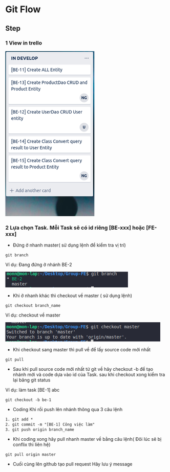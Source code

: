 # Git Flow

## Step

### 1 View in trello
![](./img/trello.png)

### 2 Lựa chọn Task. Mỗi Task sẽ có id riêng [BE-xxx] hoặc [FE-xxx]
- Đứng ở nhanh master( sử dụng lệnh để  kiểm tra vị trí)
```
git branch
```

Ví dụ: Đang đứng ở nhánh BE-2

![](./img/git-branch.png)

- Khi ở nhanh khác thì checkout về master ( sử dụng lệnh)

```
git checkout branch_name
```

Ví dụ: checkout về master

![](./img/git-checkout-master.png)

- Khi checkout sang master thì pull về để lấy source code mới nhất

```
git pull
```

- Sau khi pull source code mới nhất từ git về  hãy checkout -b để tạo nhánh mới và code dựa vào id của Task. sau khi checkout xong kiểm tra lại băng git status

Ví dụ: làm task [BE-1] abc
```
git checkout -b be-1
```

- Coding Khi rồi push lên nhánh thông qua 3 câu lệnh

```
1. git add *
2. git commit -m "[BE-1] Công việc làm"
3. git push origin branch_name
```

- Khi coding xong hãy pull nhanh master về  bằng câu lệnh( Đôi lúc sẽ bị conflix thì liên hệ)

```
git pull origin master
```

- Cuối cùng lên github tạo pull request Hãy lưu ý message